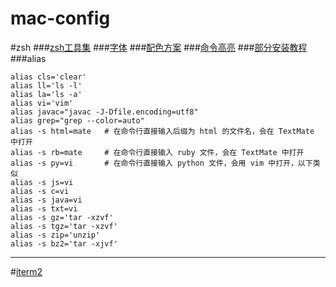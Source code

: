 # mac-config

#zsh
###[zsh工具集](https://github.com/robbyrussell/oh-my-zsh)
###[字体](https://github.com/powerline/fonts)
###[配色方案](https://github.com/altercation/solarized)
###[命令高亮](https://github.com/zsh-users/zsh-syntax-highlighting)
###[部分安装教程](http://www.jianshu.com/p/7de00c73a2bb)
###alias
```
alias cls='clear'
alias ll='ls -l'
alias la='ls -a'
alias vi='vim'
alias javac="javac -J-Dfile.encoding=utf8"
alias grep="grep --color=auto"
alias -s html=mate   # 在命令行直接输入后缀为 html 的文件名，会在 TextMate 中打开
alias -s rb=mate     # 在命令行直接输入 ruby 文件，会在 TextMate 中打开
alias -s py=vi       # 在命令行直接输入 python 文件，会用 vim 中打开，以下类似
alias -s js=vi
alias -s c=vi
alias -s java=vi
alias -s txt=vi
alias -s gz='tar -xzvf'
alias -s tgz='tar -xzvf'
alias -s zip='unzip'
alias -s bz2='tar -xjvf'

```
---
#[iterm2](https://github.com/meso5533/vim/blob/master/deploy.sh)
